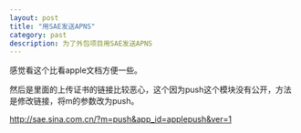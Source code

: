 ```yaml
---
layout: post
title: "用SAE发送APNS"
category: past
description: 为了外包项目用SAE发送APNS
---
```


感觉看这个比看apple文档方便一些。

然后是里面的上传证书的链接比较恶心，这个因为push这个模块没有公开，方法是修改链接，将m的参数改为push。

http://sae.sina.com.cn/?m=push&app_id=applepush&ver=1


